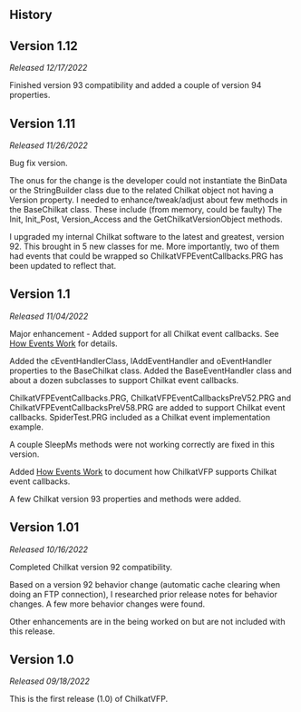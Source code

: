 
## History
## Version 1.12
*Released 12/17/2022*

Finished version 93 compatibility and added a couple of version 94 properties.

## Version 1.11
*Released 11/26/2022*

Bug fix version.

The onus for the change is the developer could not instantiate the BinData or the StringBuilder class due to the related Chilkat object not having a Version property. I needed to enhance/tweak/adjust about few methods in the BaseChilkat class. These include (from memory, could be faulty) The Init, Init_Post, Version_Access and the GetChilkatVersionObject methods.

I upgraded my internal Chilkat software to the latest and greatest, version 92. This brought in 5 new classes for me. More importantly, two of them had events that could be wrapped so ChilkatVFPEventCallbacks.PRG has been updated to reflect that.

## Version 1.1
*Released 11/04/2022*

Major enhancement - Added support for all Chilkat event callbacks. See <a href="D:/ChilKat/Documentation/How%20Events%20Work.md" target="_blank">How Events Work</a> for details.

Added the cEventHandlerClass, lAddEventHandler and oEventHandler properties to the BaseChilkat class. Added the BaseEventHandler class and about a dozen subclasses to support Chilkat event callbacks.

ChilkatVFPEventCallbacks.PRG, ChilkatVFPEventCallbacksPreV52.PRG and ChilkatVFPEventCallbacksPreV58.PRG are added to support Chilkat event callbacks. SpiderTest.PRG included as a Chilkat event implementation example.

A couple SleepMs methods were not working correctly are fixed in this version.

Added <a href="D:/ChilKat/Documentation/How%20Events%20Work.md" target="_blank">How Events Work</a> to document how ChilkatVFP supports Chilkat event callbacks.

A few Chilkat version 93 properties and methods were added.

## Version 1.01
*Released 10/16/2022*

Completed Chilkat version 92 compatibility.

Based on a version 92 behavior change (automatic cache clearing when doing an FTP connection), I researched prior release notes for behavior changes. A few more behavior changes were found.

Other enhancements are in the being worked on but are not included with this release.

## Version 1.0
*Released 09/18/2022*

This is the first release (1.0) of ChilkatVFP.


